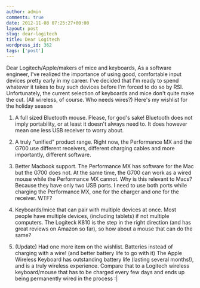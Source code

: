 ```yaml
---
author: admin
comments: true
date: 2012-11-08 07:25:27+00:00
layout: post
slug: dear-logitech
title: Dear Logitech
wordpress_id: 362
tags: ['post']
---
```


Dear Logitech/Apple/makers of mice and keyboards,
As a software engineer, I've realized the importance of using good, comfortable input devices pretty early in my career. I've decided that I'm ready to spend whatever it takes to buy such devices before I'm forced to do so by RSI. Unfortunately, the current selection of keyboards and mice don't quite make the cut. (All wireless, of course. Who needs wires?) Here's my wishlist for the holiday season



	
  1. A full sized Bluetooth mouse. Please, for god's sake! Bluetooth does not imply portability, or at least it doesn't always need to. It does however mean one less USB receiver to worry about.

	
  2. A truly "unified" product range. Right now, the Performance MX and the G700 use different receivers, different charging cables and more importantly, different software.  

	
  3. Better Macbook support. The Performance MX has software for the Mac but the G700 does not. At the same time, the G700 can work as a wired mouse while the Performance MX cannot. Why is this relevant to Macs? Because they have only two USB ports. I need to use both ports while charging the Performance MX, one for the charger and one for the receiver. WTF? 

	
  4. Keyboards/mice that can pair with multiple devices at once. Most people have multiple devices, (including tablets) if not multiple computers. The Logiteck K810 is the step in the right direction (and has great reviews on Amazon so far), so how about a mouse that can do the same? 

	
  5. (Update) Had one more item on the wishlist. Batteries instead of charging with a wire! (and better battery life to go with it) The Apple Wireless Keyboard has outstanding battery life (lasting several months!), and is a truly wireless experience. Compare that to a Logitech wireless keyboard/mouse that has to be charged every few days and ends up being permanently wired in the process :|



